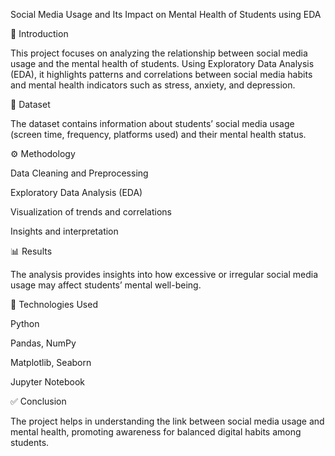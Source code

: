 Social Media Usage and Its Impact on Mental Health of Students using EDA

📌 Introduction

This project focuses on analyzing the relationship between social media usage and the mental health of students. Using Exploratory Data Analysis (EDA), it highlights patterns and correlations between social media habits and mental health indicators such as stress, anxiety, and depression.

📂 Dataset

The dataset contains information about students’ social media usage (screen time, frequency, platforms used) and their mental health status.

⚙ Methodology

Data Cleaning and Preprocessing

Exploratory Data Analysis (EDA)

Visualization of trends and correlations

Insights and interpretation


📊 Results

The analysis provides insights into how excessive or irregular social media usage may affect students’ mental well-being.

🚀 Technologies Used

Python

Pandas, NumPy

Matplotlib, Seaborn

Jupyter Notebook


✅ Conclusion

The project helps in understanding the link between social media usage and mental health, promoting awareness for balanced digital habits among students.

